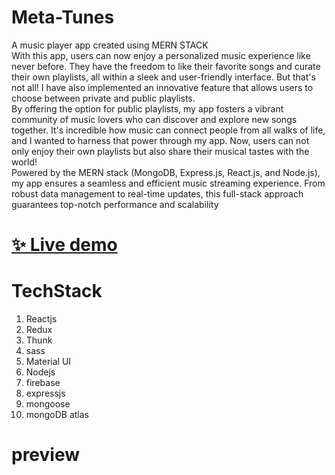 # Meta-Tunes

A music player app created using MERN STACK </br>
With this app, users can now enjoy a personalized music experience like never before. They have the freedom to like their favorite songs and curate their own playlists, all within a sleek and user-friendly interface. But that's not all! I have also implemented an innovative feature that allows users to choose between private and public playlists.</br>
By offering the option for public playlists, my app fosters a vibrant community of music lovers who can discover and explore new songs together. It's incredible how music can connect people from all walks of life, and I wanted to harness that power through my app. Now, users can not only enjoy their own playlists but also share their musical tastes with the world!</br>
Powered by the MERN stack (MongoDB, Express.js, React.js, and Node.js), my app ensures a seamless and efficient music streaming experience. From robust data management to real-time updates, this full-stack approach guarantees top-notch performance and scalability</br>

# [✨ Live demo](https://meta-tunes.vercel.app/)

# TechStack 
 
 1. Reactjs
 2. Redux
 3. Thunk
 4. sass
 5. Material UI
 6. Nodejs
 7. firebase
 8. expressjs
 9. mongoose
 10. mongoDB atlas

# preview








 
